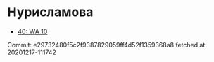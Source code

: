 # Нурисламова
- [40: WA 10](40.md)

Commit: e29732480f5c2f9387829059ff4d52f1359368a8
 fetched at: 20201217-111742

